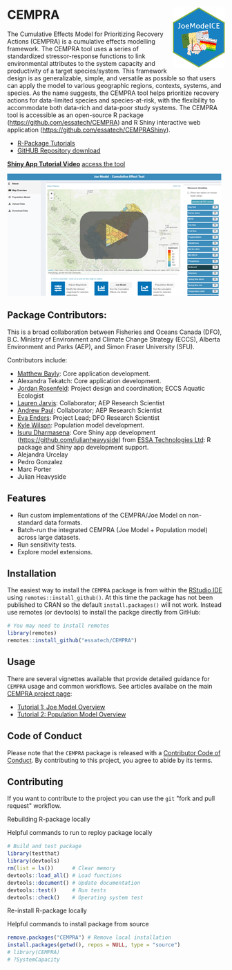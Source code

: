 # CEMPRA <img src="man/figures/CEMPRA_small.png" align="right" style="max-width: 120px;"/>

<!-- badges: start -->
<!-- badges: end -->

The Cumulative Effects Model for Prioritizing Recovery Actions (CEMPRA) is a cumulative effects modelling framework. The CEMPRA tool uses a series of standardized stressor-response functions to link environmental attributes to the system capacity and productivity of a target species/system. This framework design is as generalizable, simple, and versatile as possible so that users can apply the model to various geographic regions, contexts, systems, and species. As the name suggests, the CEMPRA tool helps prioritize recovery actions for data-limited species and species-at-risk, with the flexibility to  accommodate both data-rich and data-poor study systems. The CEMPRA tool is accessible as an open-source R package (https://github.com/essatech/CEMPRA) and R Shiny interactive web application (https://github.com/essatech/CEMPRAShiny).


* [R-Package Tutorials](https://essatech.github.io/CEMPRA/index.html)
* [GitHUB Repository download](https://essatech.github.io/CEMPRA/index.html)


**[Shiny App Tutorial Video](https://youtu.be/Cp3UdWlkaKU)** [access the tool](https://essa.shinyapps.io/CEMPRAShiny)

[![Tutorial Video](./man/figures/shiny_app_cover.png)](https://youtu.be/Cp3UdWlkaKU)


## Package Contributors:
This is a broad collaboration between Fisheries and Oceans Canada (DFO), B.C. Ministry of Environment and Climate Change Strategy (ECCS), Alberta Environment and Parks (AEP), and Simon Fraser University (SFU). 

Contributors include:
-   [Matthew Bayly](https://github.com/mattjbayly): Core application development.
-   Alexandra Tekatch: Core application development.
-   [Jordan Rosenfeld](http://www.aferu.ca/rosenfeld-lab): Project design and coordination; ECCS Aquatic Ecologist
-   [Lauren Jarvis](https://github.com/andrewpaul68): Collaborator; AEP Research Scientist
-   [Andrew Paul](https://github.com/andrewpaul68): Collaborator; AEP Research Scientist
-   [Eva Enders](https://profils-profiles.science.gc.ca/en/profile/eva-enders): Project Lead; DFO Research Scientist
-   [Kyle Wilson](https://github.com/klwilson23): Population model development.
-   [Isuru Dharmasena](https://www.linkedin.com/in/isuru-dharmasena-90269895/?originalSubdomain=ca): Core Shiny app development
(https://github.com/julianheavyside) from [ESSA Technologies Ltd](https://essa.com/): R package and Shiny app development support.
-   Alejandra Urcelay
-   Pedro Gonzalez
-   Marc Porter
-   Julian Heavyside


## Features
- Run custom implementations of the CEMPRA/Joe Model on non-standard data formats.
- Batch-run the integrated CEMPRA (Joe Model + Population model) across large datasets.
- Run sensitivity tests.
- Explore model extensions.


## Installation

The easiest way to install the `CEMPRA` package is from within the [RStudio IDE](https://www.rstudio.com/products/rstudio/download/) using `remotes::install_github()`. At this time the package has not been published to CRAN so the default `install.packages()` will not work. Instead use remotes (or devtools) to install the packge directly from GitHub:
``` r
# You may need to install remotes
library(remotes)
remotes::install_github("essatech/CEMPRA")
```

## Usage
There are several vignettes available that provide detailed guidance for `CEMPRA` usage and common workflows. See articles availabe on the main [CEMPRA project page](https://essatech.github.io/CEMPRA/index.html):

- [Tutorial 1: Joe Model Overview](https://essatech.github.io/CEMPRA/articles/joe-model.html)
- [Tutorial 2: Population Model Overview](https://essatech.github.io/CEMPRA/articles/population-model.html)

## Code of Conduct

Please note that the `CEMPRA` package is released with a [Contributor Code of Conduct](https://pkgs.rstudio.com/rmarkdown/CODE_OF_CONDUCT.html). By contributing to this project, you agree to abide by its terms.

## Contributing

If you want to contribute to the project you can use the `git` "fork and pull request" workflow.

Rebuilding R-package locally

Helpful commands to run to reploy package locally

```r
# Build and test package
library(testthat)
library(devtools)
rm(list = ls())      # Clear memory
devtools::load_all() # Load functions
devtools::document() # Update documentation
devtools::test()     # Run tests
devtools::check()    # Operating system test
```

Re-install R-package locally

Helpful commands to install package from source

```r
remove.packages("CEMPRA") # Remove local installation
install.packages(getwd(), repos = NULL, type = "source")
# library(CEMPRA)
# ?SystemCapacity
```
